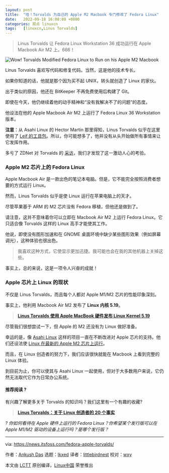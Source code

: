 ```yaml
---
layout: post
title:	"哇！Torvalds 为自己的 Apple M2 Macbook 专门修改了 Fedora Linux"
date:	2022-09-18 16:08:08 +0800 
categories:	观点 linuxcn 
tags:	[linuxcn,Linus Torvalds]
---
```




> 
> Linus Torvalds 让 Fedora Linux Workstation 36 成功运行在 Apple Macbook Air M2 上。666！
> 
> 
> 


![Wow! Torvalds Modified Fedora Linux to Run on his Apple M2 Macbook](/Asserts/Images//attachment/album/202209/18/160809d85ci8hh6415mjc8.png)


Linus Torvalds 喜欢写代码和修复代码。当然，这是他的技术专长。


如果你知道的话，他就是那个因为买不起 UNIX，转头就创造了 Linux 的家伙。


出于类似的原因，他还在 BitKeeper 不再免费使用后构建了 Git。


即使在今天，他仍继续着他的动手精神和“没有我解决不了的问题”的态度。


他设法在他的 Apple Macbook Air M2 上运行了 Fedora Linux 36 Workstation 版本。


**注意**：从 Asahi Linux 的 Hector Martin 那里得知，Linus Torvalds 似乎在这里使用了 [Leif 的工具包](https://github.com/leifliddy/asahi-fedora-builder)。所以，你可能想多了，他并没有从头开始做所有事情来让它发挥作用。


多亏了 ZDNet 对 Torvalds 的 [采访](/article-15039-1.html)，我们才发现了这一激动人心的考验。


### Apple M2 芯片上的 Fedora Linux


Apple Macbook Air 是一款出色的笔记本电脑。但是，它不能完全按照消费者想要的方式运行 Linux。


然而，Linus Torvalds 似乎是使 Linux 运行在苹果电脑上的天才。


尽管苹果基于 ARM 的 M2 芯片没有 Fedora 移植，但他还是做到了。


请注意，这并不意味着你可以立即在 Macbook Air M2 上运行 Fedora Linux。它只适合像 Torvalds 这样的 Linux 高手才能使其工作。


他说，即使没有图形加速和在 GNOME 桌面环境中缺少某些图形效果（例如屏幕调光），这种体验也很出色。



> 
> 我喜欢这种方式，它使显示更加迅捷。我可能也会在我的其他机器上关掉这些。
> 
> 
> 


事实上，总的来说，这是一项令人兴奋的成就！


### Apple 芯片上 Linux 的现状


不仅是 Linus Torvalds，而且每个人都对 Apple M1/M2 芯片的性能印象深刻。


事实上，他利用 Macbook Air M2 发布了 **Linux 内核 5.19**。



> 
> **[Linus Torvalds 使用 Apple MacBook 硬件发布 Linux Kernel 5.19](https://news.itsfoss.com/linux-kernel-5-19-release/)**
> 
> 
> 


尽管我们很想尝试一下，但 Apple 的 M2 还没有为 Linux 做好准备。


幸运的是，像 [Asahi Linux](https://asahilinux.org/) 这样的项目一直在不断改进对 Apple 芯片的支持。他们还设法使 [Linux 在最新的 Apple M2 芯片上运行](https://asahilinux.org/2022/07/july-2022-release/)。


而且，在 Linux 创造者的努力下，我们应该很快就能在 Macbook 上看到完整的 Linux 体验。


到目前为止，你可以使其与 Asahi Linux 一起使用，但对于大多数用户来说，它仍然无法取代它作为日常办公系统。


#### 推荐阅读 ?


有兴趣了解更多关于 Torvalds 的知识吗？我们这里有一个有趣的收藏?



> 
> **[Linus Torvalds：关于 Linux 创造者的 20 个事实](https://itsfoss.com/linus-torvalds-facts/)**
> 
> 
> 


*? 你如何看待在 Apple 硬件上运行的 Fedora Linux？你希望某个发行版可以在 Apple M1/M2 驱动的设备上运行吗？是哪个发行版？*




---


via: <https://news.itsfoss.com/fedora-apple-torvalds/>


作者：[Ankush Das](https://news.itsfoss.com/author/ankush/) 选题：[lkxed](https://github.com/lkxed) 译者：[littlebirdnest](https://github.com/littlebirdnest) 校对：[wxy](https://github.com/wxy)


本文由 [LCTT](https://github.com/LCTT/TranslateProject) 原创编译，[Linux中国](https://linux.cn/) 荣誉推出

